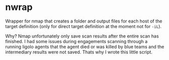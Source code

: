 # nwrap

Wrapper for nmap that creates a folder and output files for each host of the target definition (only for direct target definition at the moment not for `-iL`).

Why? Nmap unfortunately only save scan results after the entire scan has finished. I had some issues during engagements scanning through a running ligolo agents that the agent died or was killed by blue teams and the intermediary results were not saved. Thats why I wrote this little script. 
